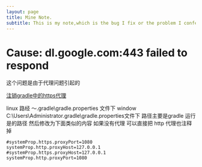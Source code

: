 ```yaml
---
layout: page
title: Mine Note.
subtitle: This is my note,which is the bug I fix or the problem I confer.
---
```


#  Cause: dl.google.com:443 failed to respond
这个问题是由于代理问题引起的

[注销gradle中的https代理](https://blog.csdn.net/linweidong/article/details/80879798)

linux 路经 ～\.gradle\gradle.properties 文件下
window C:\Users\Administrator\.gradle\gradle.properties文件下
路径主要是gradle 运行是的路径 然后修改为下面类似的内容 如果没有代理 可以直接把  http 代理也注释掉
```
#systemProp.https.proxyPort=1080
systemProp.http.proxyHost=127.0.0.1  
#systemProp.https.proxyHost=127.0.0.1  
systemProp.http.proxyPort=1080
```
